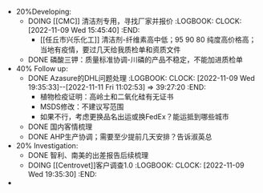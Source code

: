 - 20%Developing:
	- DOING [[CMC]] 清洁剂专用，寻找厂家并报价
	  :LOGBOOK:
	  CLOCK: [2022-11-09 Wed 15:45:40]
	  :END:
		- [[任丘市兴乐化工]] 清洁剂-纤维素高中低；95 90 80 纯度高价格高；当地有疫情，要过几天给我质检单和资质文件
	- DONE 磷酸三钾：质量标准协调-川磷的产品不稳定，不能加进质检单
- 40% Follow up:
	- DONE Azasure的DHL问题处理
	  :LOGBOOK:
	  CLOCK: [2022-11-09 Wed 19:35:33]--[2022-11-11 Fri 11:02:53] =>  39:27:20
	  :END:
		- 植物检疫证明：高岭土和二氧化硅有无证书
		- MSDS修改：不建议写范围
		- 如果不行，考虑更换品名出运或换FedEx？能运抵到哪些城市
	- DONE 国内客情梳理
	- DONE AHP生产协调；需要至少提前几天安排？告诉淑英总
- 20% Investigation:
	- DONE 智利、南美的出差报告后续梳理
	- DOING [[Centrovet]]客户调查1.0
	  :LOGBOOK:
	  CLOCK: [2022-11-09 Wed 19:35:30]
	  :END:
-